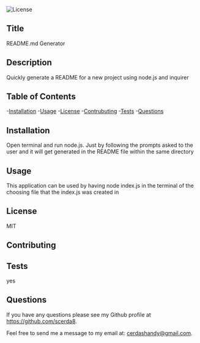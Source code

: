
 ![License](https://img.shields.io/badge/License-MIT-purple.svg)

  ## Title
  README.md Generator

  ## Description 
  Quickly generate a README for a new project using node.js and inquirer

  ## Table of Contents
  -[Installation](#installation)
  -[Usage](#usage)
  -[License](#license)
  -[Contrubuting](#contributing)
  -[Tests](#tests)
  -[Questions](#questions)

  ## Installation
  Open terminal and run node.js. Just by following the prompts asked to the user and it will get generated in the README file within the same directory

  ## Usage
  This application can be used by having node index.js in the terminal of the choosing file that the index.js was created in 

  ## License
  MIT

  ## Contributing
  

  ## Tests
  yes
  
  ## Questions
  If you have any questions please see my Github profile at https://github.com/scerda8.
  
  Feel free to send me a message to my email at: cerdashandy@gmail.com.
    
